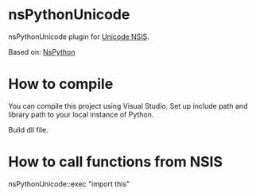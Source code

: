 nsPythonUnicode
===============

nsPythonUnicode plugin for [Unicode NSIS](http://www.scratchpaper.com/).

Based on: [NsPython](http://nsis.sourceforge.net/NsPython_plug-in)

How to compile
==============

You can compile this project using Visual Studio.
Set up include path and library path to your local instance of Python.

Build dll file.

How to call functions from NSIS
===============================

nsPythonUnicode::exec "import this"


